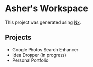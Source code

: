 # Asher's Workspace

This project was generated using [Nx](https://nx.dev).

## Projects

- Google Photos Search Enhancer
- Idea Dropper (in progress)
- Personal Portfolio
